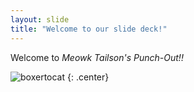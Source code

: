 ```yaml
---
layout: slide
title: "Welcome to our slide deck!"
---
```


Welcome to *Meowk Tailson's Punch-Out!!*

![boxertocat](https://octodex.github.com/images/boxertocat_octodex.jpg)
{: .center}
